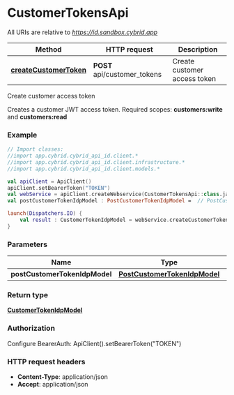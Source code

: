 # CustomerTokensApi

All URIs are relative to *https://id.sandbox.cybrid.app*

Method | HTTP request | Description
------------- | ------------- | -------------
[**createCustomerToken**](CustomerTokensApi.md#createCustomerToken) | **POST** api/customer_tokens | Create customer access token



Create customer access token

Creates a customer JWT access token.  Required scopes: **customers:write** and **customers:read**

### Example
```kotlin
// Import classes:
//import app.cybrid.cybrid_api_id.client.*
//import app.cybrid.cybrid_api_id.client.infrastructure.*
//import app.cybrid.cybrid_api_id.client.models.*

val apiClient = ApiClient()
apiClient.setBearerToken("TOKEN")
val webService = apiClient.createWebservice(CustomerTokensApi::class.java)
val postCustomerTokenIdpModel : PostCustomerTokenIdpModel =  // PostCustomerTokenIdpModel | 

launch(Dispatchers.IO) {
    val result : CustomerTokenIdpModel = webService.createCustomerToken(postCustomerTokenIdpModel)
}
```

### Parameters

Name | Type | Description  | Notes
------------- | ------------- | ------------- | -------------
 **postCustomerTokenIdpModel** | [**PostCustomerTokenIdpModel**](PostCustomerTokenIdpModel.md)|  |

### Return type

[**CustomerTokenIdpModel**](CustomerTokenIdpModel.md)

### Authorization


Configure BearerAuth:
    ApiClient().setBearerToken("TOKEN")

### HTTP request headers

 - **Content-Type**: application/json
 - **Accept**: application/json

